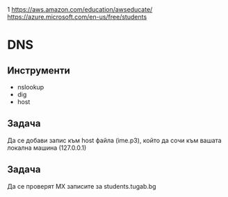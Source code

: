 <html>
<body>1
<a href=https://aws.amazon.com/education/awseducate/ >https://aws.amazon.com/education/awseducate/</a>
<a href=https://azure.microsoft.com/en-us/free/students >https://azure.microsoft.com/en-us/free/students</a>

<h1>DNS</h1>
<h2>Инструменти</h2>
<ul>
  <li>nslookup</li><li>dig</li><li>host</li>
</ul>
<h2>Задача</h2>
Да се добави запис към host  файла (ime.p3), който да сочи към вашата локална машина (127.0.0.1)

<h2>Задача</h2>
Да се проверят MX записите за students.tugab.bg



</body>
</html>
